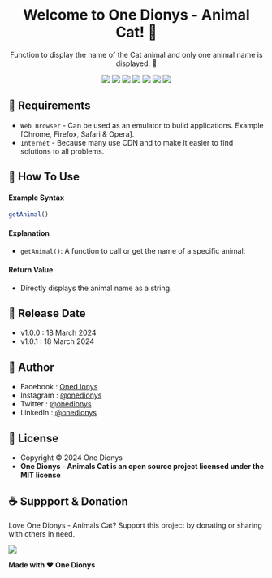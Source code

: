 <h1 align="center">Welcome to One Dionys - Animal Cat! 👋 </h1>

<p align="center">Function to display the name of the Cat animal and only one animal name is displayed. 💖 </p>

<p align="center">
<img src="https://img.shields.io/github/contributors/onedionys/onedionys-animal-cat?style=flat-square">
<img src="https://img.shields.io/github/issues/onedionys/onedionys-animal-cat?style=flat-square">
<img src="https://img.shields.io/github/stars/onedionys/onedionys-animal-cat?style=flat-square"> 
<img src="https://img.shields.io/github/forks/onedionys/onedionys-animal-cat?style=flat-square">
<img src="https://img.shields.io/github/last-commit/onedionys/onedionys-animal-cat.svg?style=flat-square">
<img src="https://img.shields.io/github/languages/code-size/onedionys/onedionys-animal-cat?style=flat-square">
<img src="https://img.shields.io/github/license/onedionys/onedionys-animal-cat?style=flat-square">
</p>

## 💾 Requirements

* `Web Browser` - Can be used as an emulator to build applications. Example [Chrome, Firefox, Safari & Opera].
* `Internet` - Because many use CDN and to make it easier to find solutions to all problems.

## 🎯 How To Use

#### Example Syntax

```javascript
getAnimal()
```

#### Explanation

* `getAnimal()`: A function to call or get the name of a specific animal.

#### Return Value

* Directly displays the animal name as a string.

## 📆 Release Date

* v1.0.0 : 18 March 2024
* v1.0.1 : 18 March 2024

## 🧑 Author

* Facebook : <a href="https://www.facebook.com/theonedionys"> Oned Ionys</a>
* Instagram : <a href="https://www.instagram.com/onedionys/"> @onedionys</a>
* Twitter : <a href="https://twitter.com/onedionys"> @onedionys</a>
* LinkedIn :  <a href="https://www.linkedin.com/in/onedionys/"> @onedionys</a>

## 📝 License

* Copyright © 2024 One Dionys
* **One Dionys - Animals Cat is an open source project licensed under the MIT license**

## ☕️ Suppport & Donation

Love One Dionys - Animals Cat? Support this project by donating or sharing with others in need.

<a href="https://www.buymeacoffee.com/onedionys"><img src="https://img.shields.io/badge/Buy_Me_A_Coffee-FFDD00?style=for-the-badge&logo=buy-me-a-coffee&logoColor=black"/> </a>

**Made with ❤️ One Dionys**
